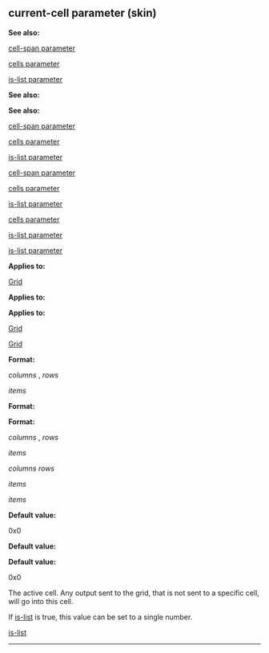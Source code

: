 

 current-cell parameter (skin)
-------------------------------




**See also:** 


[cell-span parameter](#/{skin}/param/cell-span) 

[cells parameter](#/{skin}/param/cells) 

[is-list parameter](#/{skin}/param/is-list) 





**See also:** 

**See also:**

[cell-span parameter](#/{skin}/param/cell-span) 

[cells parameter](#/{skin}/param/cells) 

[is-list parameter](#/{skin}/param/is-list) 



[cell-span parameter](#/{skin}/param/cell-span)

[cells parameter](#/{skin}/param/cells) 

[is-list parameter](#/{skin}/param/is-list) 


[cells parameter](#/{skin}/param/cells)

[is-list parameter](#/{skin}/param/is-list) 

[is-list parameter](#/{skin}/param/is-list)


**Applies to:** 


[Grid](#/{skin}/control/grid) 



**Applies to:** 

**Applies to:**

[Grid](#/{skin}/control/grid) 

[Grid](#/{skin}/control/grid)


**Format:** 


*columns* 
 ,
 *rows* 

*items* 




**Format:** 

**Format:**

*columns* 
 ,
 *rows* 

*items* 


*columns*
*rows*

*items* 

*items*


**Default value:** 


 0x0
 


**Default value:** 

**Default value:**

 0x0


 The active cell. Any output sent to the grid, that is not sent to a specific cell, will go into this cell.




 If
 [is-list](#/{skin}/param/is-list) 
 is true, this value can be set to a single number.



[is-list](#/{skin}/param/is-list)


---


